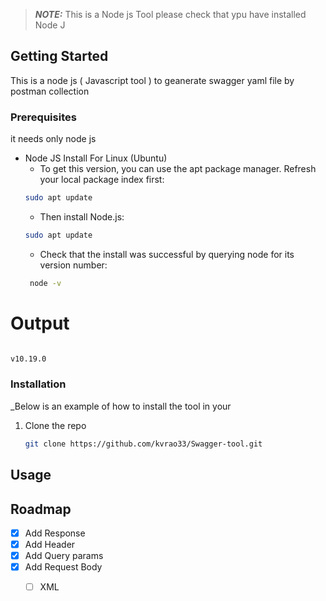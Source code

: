 > **_NOTE:_**  This is a Node js Tool please check that ypu have installed Node J 
<!-- GETTING STARTED -->
## Getting Started

This is a node js ( Javascript tool ) to geanerate swagger yaml file by postman collection

### Prerequisites

it needs only node js
* Node JS Install For Linux (Ubuntu)
  * To get this version, you can use the apt package manager. Refresh your local package index first:
  ```sh
  sudo apt update
  ```
  * Then install Node.js:
  ```sh
  sudo apt update
  ```
  * Check that the install was successful by querying node for its version number:
   ```sh
    node -v
   ```
 # Output
  ```sh
  
v10.19.0

  ```
### Installation

_Below is an example of how to install the tool in your 

1. Clone the repo
   ```sh
   git clone https://github.com/kvrao33/Swagger-tool.git
   ```


<!-- USAGE EXAMPLES -->
## Usage

<!-- Use this space to show useful examples of how a project can be used. Additional screenshots, code examples and demos work well in this space. You may also link to more resources.

_For more examples, please refer to the [Documentation](https://example.com)_
 -->




<!-- ROADMAP -->
## Roadmap

- [x] Add Response
- [x] Add Header
- [x] Add Query params
- [x] Add Request Body
   - [ ] XML

    
   
